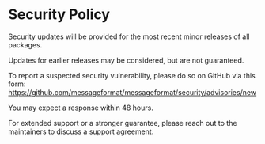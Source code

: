 # Security Policy

Security updates will be provided for the most recent minor releases of all packages.

Updates for earlier releases may be considered, but are not guaranteed.

To report a suspected security vulnerability,
please do so on GitHub via this form:
https://github.com/messageformat/messageformat/security/advisories/new

You may expect a response within 48 hours.

For extended support or a stronger guarantee,
please reach out to the maintainers to discuss a support agreement.
